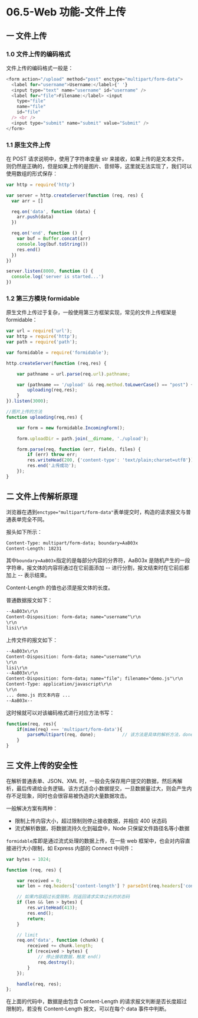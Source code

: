 # 06.5-Web 功能-文件上传

## 一 文件上传

### 1.0 文件上传的编码格式

文件上传的编码格式一般是：

```js
<form action="/upload" method="post" enctype="multipart/form-data">
  <label for="username">Username:</label>{' '}
  <input type="text" name="username" id="username" />
  <label for="file">Filename:</label> <input
    type="file"
    name="file"
    id="file"
  /> <br />
  <input type="submit" name="submit" value="Submit" />
</form>
```

### 1.1 原生文件上传

在 POST 请求说明中，使用了字符串变量 str 来接收，如果上传的是文本文件，则仍然是正确的，但是如果上传的是图片、音频等，这里就无法实现了，我们可以使用数组的形式保存：

```js
var http = require('http')

var server = http.createServer(function (req, res) {
  var arr = []

  req.on('data', function (data) {
    arr.push(data)
  })

  req.on('end', function () {
    var buf = Buffer.concat(arr)
    console.log(buf.toString())
    res.end()
  })
})

server.listen(8000, function () {
  console.log('server is started...')
})
```

### 1.2 第三方模块 formidable

原生文件上传过于复杂，一般使用第三方框架实现，常见的文件上传框架是 formidable：

```js
var url = require('url');
var http = require('http');
var path = require('path');

var formidable = require('formidable');

http.createServer(function (req,res) {

    var pathname = url.parse(req.url).pathname;

    var (pathname == '/upload' && req.method.toLowerCase() == "post") {
        uploading(req,res);
    }
}).listen(3000);

//图片上传的方法
function uploading(req,res) {

    var form = new formidable.IncomingForm();

    form.uploadDir = path.join(__dirname, './upload');

    form.parse(req, function (err, fields, files) {
        if (err) throw err;
        res.writeHead(200, {'content-type': 'text/plain;charset=utf8'});
        res.end('上传成功');
    });
}
```

## 二 文件上传解析原理

浏览器在遇到`enctype="multipart/form-data"`表单提交时，构造的请求报文与普通表单完全不同。

报头如下所示：

```txt
Content-Type: multipart/form-data; boundary=AaB03x
Content-Length: 18231
```

其中`boundary=AaB03x`指定的是每部分内容的分界符，AaB03x 是随机产生的一段字符串，报文体的内容将通过在它前面添加 -- 进行分割，报文结束时在它前后都加上 -- 表示结束。

Content-Length 的值也必须是报文体的长度。

普通数据报文如下：

```txt
--AaB03x\r\n
Content-Disposition: form-data; name="username"\r\n
\r\n
lisi\r\n
```

上传文件的报文如下：

```txt
--AaB03x\r\n
Content-Disposition: form-data; name="username"\r\n
\r\n
lisi\r\n
--AaB03x\r\n
Content-Disposition: form-data; name="file"; filename="demo.js"\r\n
Content-Type: application/javascript\r\n
\r\n
... demo.js 的文本内容 ...
--AaB03x--
```

这时候就可以对该编码格式进行对应方法书写：

```js
function(req, res){
    if(mime(req) === 'multipart/form-data'){
        parseMultipart(req, done);          // 该方法是具体的解析方法，done 是解析后的回调函数
    }
}
```

## 三 文件上传的安全性

在解析普通表单、JSON、XML 时，一般会先保存用户提交的数据，然后再解析，最后传递给业务逻辑。该方式适合小数据提交，一旦数据量过大，则会产生内存不足现象，同时也会很容易被伪造的大量数据攻击。

一般解决方案有两种：

- 限制上传内容大小，超过限制则停止接收数据，并相应 400 状态码
- 流式解析数据，将数据流持久化到磁盘中，Node 只保留文件路径名等小数据

`formidable`库即是通过流式处理的数据上传，在一些 web 框架中，也会对内容直接进行大小限制，如 Express 内部的 Connect 中间件：

```js
var bytes = 1024;

function (req, res) {

    var received = 0;
    var len = req.headers['content-length'] ? parseInt(req.headers['content-length'], 10) : null;

    // 如果内容超过长度限制，则返回请求实体过长的状态码
    if (len && len > bytes) {
        res.writeHead(413);
        res.end();
        return;
    }

    // limit
    req.on('data', function (chunk) {
        received += chunk.length;
        if (received > bytes) {
            // 停止接收数据，触发 end()
            req.destroy();
        }
    });

    handle(req, res);
};
```

在上面的代码中，数据是由包含 Content-Length 的请求报文判断是否长度超过限制的，若没有 Content-Length 报文，可以在每个 data 事件中判断。
